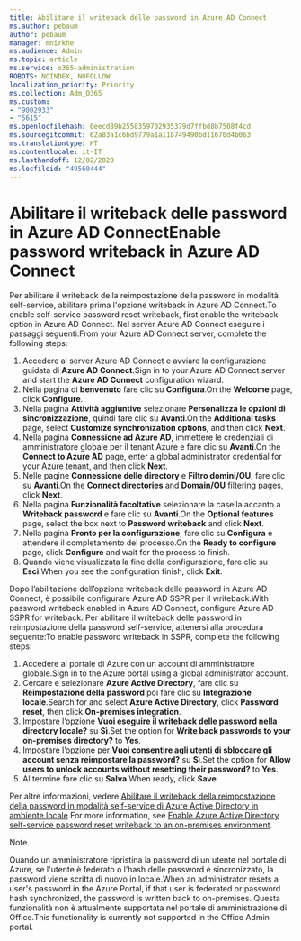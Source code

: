 ```yaml
---
title: Abilitare il writeback delle password in Azure AD Connect
ms.author: pebaum
author: pebaum
manager: mnirkhe
ms.audience: Admin
ms.topic: article
ms.service: o365-administration
ROBOTS: NOINDEX, NOFOLLOW
localization_priority: Priority
ms.collection: Adm_O365
ms.custom:
- "9002933"
- "5615"
ms.openlocfilehash: 0eecd89b2558359702935379d7ffbd8b7508f4cd
ms.sourcegitcommit: 62a83a1c6bd9779a1a11b749490bd11670d4b063
ms.translationtype: HT
ms.contentlocale: it-IT
ms.lasthandoff: 12/02/2020
ms.locfileid: "49560444"
---
```

# <a name="enable-password-writeback-in-azure-ad-connect"></a><span data-ttu-id="7bf5c-102">Abilitare il writeback delle password in Azure AD Connect</span><span class="sxs-lookup"><span data-stu-id="7bf5c-102">Enable password writeback in Azure AD Connect</span></span>

<span data-ttu-id="7bf5c-103">Per abilitare il writeback della reimpostazione della password in modalità self-service, abilitare prima l'opzione writeback in Azure AD Connect.</span><span class="sxs-lookup"><span data-stu-id="7bf5c-103">To enable self-service password reset writeback, first enable the writeback option in Azure AD Connect.</span></span> <span data-ttu-id="7bf5c-104">Nel server Azure AD Connect eseguire i passaggi seguenti:</span><span class="sxs-lookup"><span data-stu-id="7bf5c-104">From your Azure AD Connect server, complete the following steps:</span></span>

1. <span data-ttu-id="7bf5c-105">Accedere al server Azure AD Connect e avviare la configurazione guidata di **Azure AD Connect**.</span><span class="sxs-lookup"><span data-stu-id="7bf5c-105">Sign in to your Azure AD Connect server and start the **Azure AD Connect** configuration wizard.</span></span>
2. <span data-ttu-id="7bf5c-106">Nella pagina di **benvenuto** fare clic su **Configura**.</span><span class="sxs-lookup"><span data-stu-id="7bf5c-106">On the **Welcome** page, click **Configure**.</span></span>
3. <span data-ttu-id="7bf5c-107">Nella pagina **Attività aggiuntive** selezionare **Personalizza le opzioni di sincronizzazione**, quindi fare clic su **Avanti**.</span><span class="sxs-lookup"><span data-stu-id="7bf5c-107">On the **Additional tasks** page, select **Customize synchronization options**, and then click **Next**.</span></span>
4. <span data-ttu-id="7bf5c-108">Nella pagina **Connessione ad Azure AD**, immettere le credenziali di amministratore globale per il tenant Azure e fare clic su **Avanti**.</span><span class="sxs-lookup"><span data-stu-id="7bf5c-108">On the **Connect to Azure AD** page, enter a global administrator credential for your Azure tenant, and then click **Next**.</span></span>
5. <span data-ttu-id="7bf5c-109">Nelle pagine **Connessione delle directory** e **Filtro domini/OU**, fare clic su **Avanti**.</span><span class="sxs-lookup"><span data-stu-id="7bf5c-109">On the **Connect directories** and **Domain/OU** filtering pages, click **Next**.</span></span>
6. <span data-ttu-id="7bf5c-110">Nella pagina **Funzionalità facoltative** selezionare la casella accanto a **Writeback password** e fare clic su **Avanti**.</span><span class="sxs-lookup"><span data-stu-id="7bf5c-110">On the **Optional features** page, select the box next to **Password writeback** and click **Next**.</span></span>
7. <span data-ttu-id="7bf5c-111">Nella pagina **Pronto per la configurazione**, fare clic su **Configura** e attendere il completamento del processo.</span><span class="sxs-lookup"><span data-stu-id="7bf5c-111">On the **Ready to configure** page, click **Configure** and wait for the process to finish.</span></span>
8. <span data-ttu-id="7bf5c-112">Quando viene visualizzata la fine della configurazione, fare clic su **Esci**.</span><span class="sxs-lookup"><span data-stu-id="7bf5c-112">When you see the configuration finish, click **Exit**.</span></span>

<span data-ttu-id="7bf5c-113">Dopo l’abilitazione dell’opzione writeback delle password in Azure AD Connect, è possibile configurare Azure AD SSPR per il writeback.</span><span class="sxs-lookup"><span data-stu-id="7bf5c-113">With password writeback enabled in Azure AD Connect, configure Azure AD SSPR for writeback.</span></span>  <span data-ttu-id="7bf5c-114">Per abilitare il writeback delle password in reimpostazione della password self-service, attenersi alla procedura seguente:</span><span class="sxs-lookup"><span data-stu-id="7bf5c-114">To enable password writeback in SSPR, complete the following steps:</span></span>

1. <span data-ttu-id="7bf5c-115">Accedere al portale di Azure con un account di amministratore globale.</span><span class="sxs-lookup"><span data-stu-id="7bf5c-115">Sign in to the Azure portal using a global administrator account.</span></span>
2. <span data-ttu-id="7bf5c-116">Cercare e selezionare **Azure Active Directory**, fare clic su **Reimpostazione della password** poi fare clic su **Integrazione locale**.</span><span class="sxs-lookup"><span data-stu-id="7bf5c-116">Search for and select **Azure Active Directory**, click **Password reset**, then click **On-premises integration**.</span></span>
3. <span data-ttu-id="7bf5c-117">Impostare l’opzione **Vuoi eseguire il writeback delle password nella directory locale?** su **Sì**.</span><span class="sxs-lookup"><span data-stu-id="7bf5c-117">Set the option for **Write back passwords to your on-premises directory?** to **Yes**.</span></span>
4. <span data-ttu-id="7bf5c-118">Impostare l’opzione per **Vuoi consentire agli utenti di sbloccare gli account senza reimpostare la password?** su **Sì**.</span><span class="sxs-lookup"><span data-stu-id="7bf5c-118">Set the option for **Allow users to unlock accounts without resetting their password?** to **Yes**.</span></span>
5. <span data-ttu-id="7bf5c-119">Al termine fare clic su **Salva**.</span><span class="sxs-lookup"><span data-stu-id="7bf5c-119">When ready, click **Save**.</span></span>

<span data-ttu-id="7bf5c-120">Per altre informazioni, vedere [Abilitare il writeback della reimpostazione della password in modalità self-service di Azure Active Directory in ambiente locale](https://docs.microsoft.com/azure/active-directory/authentication/tutorial-enable-sspr-writeback).</span><span class="sxs-lookup"><span data-stu-id="7bf5c-120">For more information, see [Enable Azure Active Directory self-service password reset writeback to an on-premises environment](https://docs.microsoft.com/azure/active-directory/authentication/tutorial-enable-sspr-writeback).</span></span>

> [!NOTE]
>  <span data-ttu-id="7bf5c-121">Quando un amministratore ripristina la password di un utente nel portale di Azure, se l'utente è federato o l’hash delle password è sincronizzato, la password viene scritta di nuovo in locale.</span><span class="sxs-lookup"><span data-stu-id="7bf5c-121">When an administrator resets a user's password in the Azure Portal, if that user is federated or password hash synchronized, the password is written back to on-premises.</span></span> <span data-ttu-id="7bf5c-122">Questa funzionalità non è attualmente supportata nel portale di amministrazione di Office.</span><span class="sxs-lookup"><span data-stu-id="7bf5c-122">This functionality is currently not supported in the Office Admin portal.</span></span>